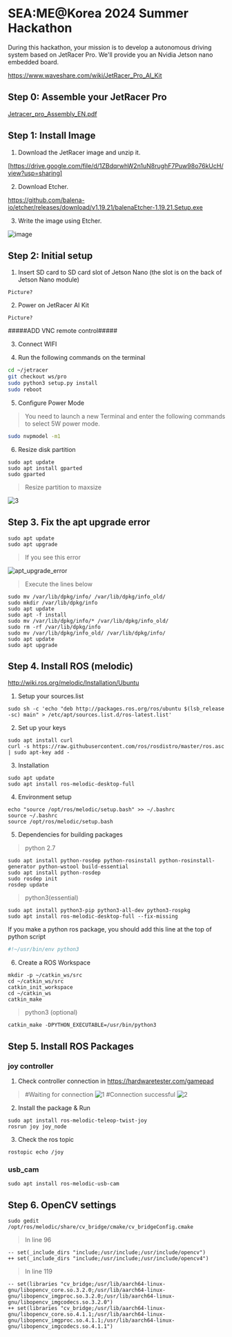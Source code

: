 # SEA:ME@Korea 2024 Summer Hackathon<br>

During this hackathon, your mission is to develop a autonomous driving system based on JetRacer Pro. We'll provide you an Nvidia Jetson nano embedded board. 

https://www.waveshare.com/wiki/JetRacer_Pro_AI_Kit

## Step 0: Assemble your JetRacer Pro
[Jetracer_pro_Assembly_EN.pdf](https://github.com/user-attachments/files/16007743/Jetracer_pro_Assembly_EN.pdf)

## Step 1: Install Image
1. Download the JetRacer image and unzip it.

[https://drive.google.com/file/d/1ZBdqrwhW2n1uN8rughF7Puw98o76kUcH/view?usp=sharing]

2. Download Etcher.

https://github.com/balena-io/etcher/releases/download/v1.19.21/balenaEtcher-1.19.21.Setup.exe

3. Write the image using Etcher.

![image](https://github.com/AveesLab/sea-me-hackathon-2024/assets/117966644/27d577d6-3ba9-4511-930e-979d170aa077)

## Step 2: Initial setup
1. Insert SD card to SD card slot of Jetson Nano (the slot is on the back of Jetson Nano module)
```
Picture?
```

2. Power on JetRacer AI Kit
```
Picture?
```

#####ADD VNC remote control#####

3. Connect WIFI

4. Run the following commands on the terminal
```bash 
cd ~/jetracer
git checkout ws/pro
sudo python3 setup.py install
sudo reboot
```

5. Configure Power Mode
>You need to launch a new Terminal and enter the following commands to select 5W power mode.
```bash
sudo nvpmodel -m1
```

6. Resize disk partition
```
sudo apt update
sudo apt install gparted
sudo gparted
```
>Resize partition to maxsize

![3](https://github.com/AveesLab/sea-me-hackathon-2024/assets/117966644/1a451278-ae0e-4fa4-a956-d33571ff38c5)

## Step 3. Fix the apt upgrade error
```
sudo apt update
sudo apt upgrade
```

>If you see this error

![apt_upgrade_error](https://github.com/SeungWoo3/jetracer/assets/78201406/5131c1a9-b7fd-421c-9ce1-b98dba039c8f)

>Execute the lines below

```
sudo mv /var/lib/dpkg/info/ /var/lib/dpkg/info_old/
sudo mkdir /var/lib/dpkg/info
sudo apt update
sudo apt -f install
sudo mv /var/lib/dpkg/info/* /var/lib/dpkg/info_old/
sudo rm -rf /var/lib/dpkg/info
sudo mv /var/lib/dpkg/info_old/ /var/lib/dpkg/info/
sudo apt update
sudo apt upgrade
```

## Step 4. Install ROS (melodic)
http://wiki.ros.org/melodic/Installation/Ubuntu  

1. Setup your sources.list
```
sudo sh -c 'echo "deb http://packages.ros.org/ros/ubuntu $(lsb_release -sc) main" > /etc/apt/sources.list.d/ros-latest.list'
```

2. Set up your keys
```
sudo apt install curl
curl -s https://raw.githubusercontent.com/ros/rosdistro/master/ros.asc | sudo apt-key add -
```

3. Installation
```
sudo apt update   
sudo apt install ros-melodic-desktop-full
```

4. Environment setup
```
echo "source /opt/ros/melodic/setup.bash" >> ~/.bashrc
source ~/.bashrc
source /opt/ros/melodic/setup.bash
```

5. Dependencies for building packages
>python 2.7
```
sudo apt install python-rosdep python-rosinstall python-rosinstall-generator python-wstool build-essential
sudo apt install python-rosdep
sudo rosdep init
rosdep update
```
>python3(essential)
```
sudo apt install python3-pip python3-all-dev python3-rospkg
sudo apt install ros-melodic-desktop-full --fix-missing
```
If you make a python ros package, you should add this line at the top of python script
```python
#!~/usr/bin/env python3
```
6. Create a ROS Workspace
```
mkdir -p ~/catkin_ws/src
cd ~/catkin_ws/src
catkin_init_workspace
cd ~/catkin_ws
catkin_make
```
>python3 (optional)
```
catkin_make -DPYTHON_EXECUTABLE=/usr/bin/python3
```

## Step 5. Install ROS Packages
### joy controller
1. Check controller connection in https://hardwaretester.com/gamepad
>#Waiting for connection
![1](https://github.com/SeungWoo3/jetracer/assets/117966644/006ea758-bcf1-46fd-8e5c-c890bb4ee344)
>#Connection successful
![2](https://github.com/SeungWoo3/jetracer/assets/117966644/742b7db2-373e-4b68-85b1-b6b0e43f947b)

2. Install the package & Run
```
sudo apt install ros-melodic-teleop-twist-joy
rosrun joy joy_node
```

3. Check the ros topic
```
rostopic echo /joy
```

### usb_cam
```
sudo apt install ros-melodic-usb-cam
```

## Step 6. OpenCV settings
```
sudo gedit /opt/ros/melodic/share/cv_bridge/cmake/cv_bridgeConfig.cmake
```
>In line 96
```
-- set(_include_dirs "include;/usr/include;/usr/include/opencv")
++ set(_include_dirs "include;/usr/include;/usr/include/opencv4") 
```

>In line 119
```
-- set(libraries "cv_bridge;/usr/lib/aarch64-linux-gnu/libopencv_core.so.3.2.0;/usr/lib/aarch64-linux-gnu/libopencv_imgproc.so.3.2.0;/usr/lib/aarch64-linux-gnu/libopencv_imgcodecs.so.3.2.0") 
++ set(libraries "cv_bridge;/usr/lib/aarch64-linux-gnu/libopencv_core.so.4.1.1;/usr/lib/aarch64-linux-gnu/libopencv_imgproc.so.4.1.1;/usr/lib/aarch64-linux-gnu/libopencv_imgcodecs.so.4.1.1") 
```

